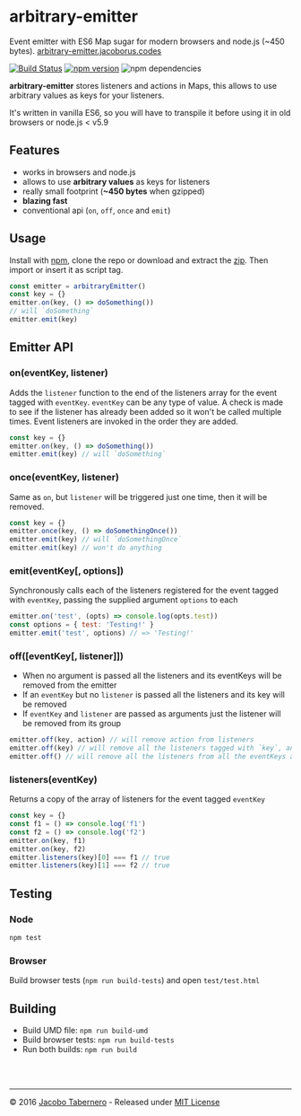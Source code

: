 arbitrary-emitter
=================

Event emitter with ES6 Map sugar for modern browsers and node.js (~450 bytes). [arbitrary-emitter.jacoborus.codes](http://arbitrary-emitter.jacoborus.codes)

[![Build Status](https://travis-ci.org/jacoborus/arbitrary-emitter.svg?branch=master)](https://travis-ci.org/jacoborus/arbitrary-emitter) [![npm version](https://badge.fury.io/js/arbitrary-emitter.svg)](https://www.npmjs.com/package/arbitrary-emitter) ![npm dependencies](https://david-dm.org/jacoborus/arbitrary-emitter.svg)

**arbitrary-emitter** stores listeners and actions in Maps, this allows to use arbitrary values as keys for your listeners.

It's written in vanilla ES6, so you will have to transpile it before using it in old browsers or node.js < v5.9

## Features

- works in browsers and node.js
- allows to use **arbitrary values** as keys for listeners
- really small footprint (**~450 bytes** when gzipped)
- **blazing fast**
- conventional api (`on`, `off`, `once` and `emit`)

## Usage

Install with [npm](https://www.npmjs.com/package/arbitrary-emitter), clone the repo or download and extract the [zip](https://github.com/jacoborus/arbitrary-emitter/archive/master.zip). Then import or insert it as script tag.

```js
const emitter = arbitraryEmitter()
const key = {}
emitter.on(key, () => doSomething())
// will `doSomething`
emitter.emit(key)
```

## Emitter API

<a name="emitter-on-api"></a>
### on(eventKey, listener)

Adds the `listener` function to the end of the listeners array for the event tagged with `eventKey`. `eventKey` can be any type of value. A check is made to see if the listener has already been added so it won't be called multiple times. Event listeners are invoked in the order they are added.

```js
const key = {}
emitter.on(key, () => doSomething())
emitter.emit(key) // will `doSomething`
```



<a name="emitter-addonce-api"></a>
### once(eventKey, listener)

Same as `on`, but `listener` will be triggered just one time, then it will be removed.

```js
const key = {}
emitter.once(key, () => doSomethingOnce())
emitter.emit(key) // will `doSomethingOnce`
emitter.emit(key) // won't do anything
```



<a name="emitter-emit-api"></a>
### emit(eventKey[, options])

Synchronously calls each of the listeners registered for the event tagged with `eventKey`, passing the supplied argument `options` to each

```js
emitter.on('test', (opts) => console.log(opts.test))
const options = { test: 'Testing!' }
emitter.emit('test', options) // => 'Testing!'
```



<a name="emitter-off-api"></a>
### off([eventKey[, listener]])

- When no argument is passed all the listeners and its eventKeys will be removed from the emitter
- If an `eventKey` but no `listener` is passed all the listeners and its key will be removed
- If `eventKey` and `listener` are passed as arguments just the listener will be removed from its group

```js
emitter.off(key, action) // will remove action from listeners
emitter.off(key) // will remove all the listeners tagged with `key`, and the tag itself
emitter.off() // will remove all the listeners from all the eventKeys and the eventKeys themselves
```



<a name="emitter-listeners-api"></a>
### listeners(eventKey)

Returns a copy of the array of listeners for the event tagged `eventKey`

```js
const key = {}
const f1 = () => console.log('f1')
const f2 = () => console.log('f2')
emitter.on(key, f1)
emitter.on(key, f2)
emitter.listeners(key)[0] === f1 // true
emitter.listeners(key)[1] === f2 // true
```


<a name="testing"></a>
## Testing

### Node

```sh
npm test
```

### Browser

Build browser tests (`npm run build-tests`) and open `test/test.html`



<a name="building"></a>
## Building

- Build UMD file: `npm run build-umd`
- Build browser tests: `npm run build-tests`
- Run both builds: `npm run build`


<br><br>

---

© 2016 [Jacobo Tabernero](https://github.com/jacoborus) - Released under [MIT License](https://raw.github.com/jacoborus/arbitrary-emitter/master/LICENSE)
